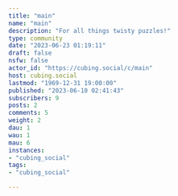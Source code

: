 ```yaml
---
title: "main" 
name: "main"
description: "For all things twisty puzzles!"
type: community
date: "2023-06-23 01:19:11"
draft: false
nsfw: false
actor_id: "https://cubing.social/c/main"
host: cubing.social
lastmod: "1969-12-31 19:00:00"
published: "2023-06-10 02:41:43"
subscribers: 9
posts: 2
comments: 5
weight: 2
dau: 1
wau: 1
mau: 6
instances:
- "cubing_social"
tags: 
- "cubing_social"

---
```

